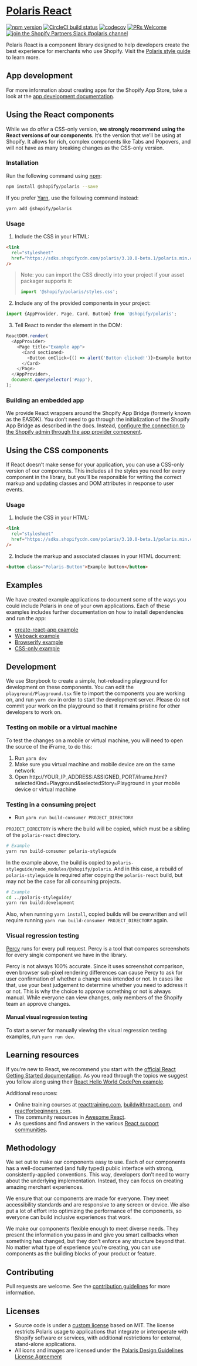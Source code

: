 # [Polaris React](https://polaris.shopify.com/)

[![npm version](https://img.shields.io/npm/v/@shopify/polaris.svg?style=flat)](https://www.npmjs.com/package/@shopify/polaris) [![CircleCI build status](https://circleci.com/gh/Shopify/polaris-react.svg?style=shield&circle-token=c8498f3af1d113fe3974c8881c4ce32ef09423c2)](https://circleci.com/gh/Shopify/polaris-react) [![codecov](https://codecov.io/gh/Shopify/polaris-react/branch/master/graph/badge.svg?token=IKyeKcpRs1)](https://codecov.io/gh/Shopify/polaris-react) [![PRs Welcome](https://img.shields.io/badge/PRs-welcome-brightgreen.svg)](https://github.com/Shopify/polaris-react/blob/master/.github/CONTRIBUTING.md#your-first-pull-request) [![join the Shopify Partners Slack #polaris channel](https://img.shields.io/badge/Shopify%20Partners%20Slack-%23polaris-orange.svg)](https://shopifypartners.slack.com/messages/C8PTBMWNR)

Polaris React is a component library designed to help developers create the best experience for merchants who use Shopify. Visit the [Polaris style guide](https://polaris.shopify.com) to learn more.

## App development

For more information about creating apps for the Shopify App Store, take a look at the [app development documentation](https://developers.shopify.com/app-development).

## Using the React components

While we do offer a CSS-only version, **we strongly recommend using the React versions of our components**. It’s the version that we’ll be using at Shopify. It allows for rich, complex components like Tabs and Popovers, and will not have as many breaking changes as the CSS-only version.

### Installation

Run the following command using [npm](https://www.npmjs.com/):

```bash
npm install @shopify/polaris --save
```

If you prefer [Yarn](https://yarnpkg.com/en/), use the following command instead:

```bash
yarn add @shopify/polaris
```

### Usage

1.  Include the CSS in your HTML:

```html
<link
  rel="stylesheet"
  href="https://sdks.shopifycdn.com/polaris/3.10.0-beta.1/polaris.min.css"
/>
```

> Note: you can import the CSS directly into your project if your asset packager supports it:
>
> ```javascript
> import '@shopify/polaris/styles.css';
> ```

2.  Include any of the provided components in your project:

```javascript
import {AppProvider, Page, Card, Button} from '@shopify/polaris';
```

3.  Tell React to render the element in the DOM:

```javascript
ReactDOM.render(
  <AppProvider>
    <Page title="Example app">
      <Card sectioned>
        <Button onClick={() => alert('Button clicked!')}>Example button</Button>
      </Card>
    </Page>
  </AppProvider>,
  document.querySelector('#app'),
);
```

### Building an embedded app

We provide React wrappers around the Shopify App Bridge (formerly known as the EASDK). You don’t need to go through the initialization of the Shopify App Bridge as described in the docs. Instead, [configure the connection to the Shopify admin through the app provider component](https://github.com/Shopify/polaris-react/blob/master/documentation/Embedded%20apps.md).

## Using the CSS components

If React doesn’t make sense for your application, you can use a CSS-only version of our components. This includes all the styles you need for every component in the library, but you’ll be responsible for writing the correct markup and updating classes and DOM attributes in response to user events.

### Usage

1.  Include the CSS in your HTML:

```html
<link
  rel="stylesheet"
  href="https://sdks.shopifycdn.com/polaris/3.10.0-beta.1/polaris.min.css"
/>
```

2.  Include the markup and associated classes in your HTML document:

```html
<button class="Polaris-Button">Example button</button>
```

## Examples

We have created example applications to document some of the ways you could include Polaris in one of your own applications. Each of these examples includes further documentation on how to install dependencies and run the app:

- [create-react-app example](https://github.com/Shopify/polaris-react/tree/master/examples/create-react-app)
- [Webpack example](https://github.com/Shopify/polaris-react/tree/master/examples/webpack)
- [Browserify example](https://github.com/Shopify/polaris-react/tree/master/examples/browserify)
- [CSS-only example](https://github.com/Shopify/polaris-react/tree/master/examples/cdn-styles)

## Development

We use Storybook to create a simple, hot-reloading playground for development on these components. You can edit the `playground/Playground.tsx` file to import the components you are working on, and run `yarn dev` in order to start the development server. Please do not commit your work on the playground so that it remains pristine for other developers to work on.

### Testing on mobile or a virtual machine

To test the changes on a mobile or virtual machine, you will need to open the source of the iFrame, to do this:

1.  Run `yarn dev`
1.  Make sure you virtual machine and mobile device are on the same network
1.  Open http://YOUR_IP_ADDRESS:ASSIGNED_PORT/iframe.html?selectedKind=Playground&selectedStory=Playground in your mobile device or virtual machine

### Testing in a consuming project

- Run `yarn run build-consumer PROJECT_DIRECTORY`

`PROJECT_DIRECTORY` is where the build will be copied, which must be a sibling of the `polaris-react` directory.

```sh
# Example
yarn run build-consumer polaris-styleguide
```

In the example above, the build is copied to `polaris-styleguide/node_modules/@shopify/polaris`. And in this case, a rebuild of `polaris-styleguide` is required after copying the `polaris-react` build, but may not be the case for all consuming projects.

```sh
# Example
cd ../polaris-styleguide/
yarn run build:development
```

Also, when running `yarn install`, copied builds will be overwritten and will require running `yarn run build-consumer PROJECT_DIRECTORY` again.

### Visual regression testing

[Percy](https://percy.io/) runs for every pull request. Percy is a tool that compares screenshots for every single component we have in the library.

Percy is not always 100% accurate. Since it uses screenshot comparison, even browser sub-pixel rendering differences can cause Percy to ask for user confirmation of whether a change was intended or not. In cases like that, use your best judgement to determine whether you need to address it or not. This is why the choice to approve something or not is always manual. While everyone can view changes, only members of the Shopify team an approve changes.

#### Manual visual regression testing

To start a server for manually viewing the visual regression testing examples, run `yarn run dev`.

## Learning resources

If you’re new to React, we recommend you start with the [official React Getting Started documentation](https://facebook.github.io/react/docs/hello-world.html). As you read through the topics we suggest you follow along using their [React Hello World CodePen example](http://codepen.io/gaearon/pen/ZpvBNJ?editors=0010).

Additional resources:

- Online training courses at [reacttraining.com](http://reacttraining.com), [buildwithreact.com](http://buildwithreact.com), and [reactforbeginners.com](http://reactforbeginners.com).
- The community resources in [Awesome React](https://github.com/enaqx/awesome-react).
- As questions and find answers in the various [React support communities](https://facebook.github.io/react/community/support.html).

## Methodology

We set out to make our components easy to use. Each of our components has a well-documented (and fully typed) public interface with strong, consistently-applied conventions. This way, developers don’t need to worry about the underlying implementation. Instead, they can focus on creating amazing merchant experiences.

We ensure that our components are made for everyone. They meet accessibility standards and are responsive to any screen or device. We also put a lot of effort into optimizing the performance of the components, so everyone can build inclusive experiences that work.

We make our components flexible enough to meet diverse needs. They present the information you pass in and give you smart callbacks when something has changed, but they don’t enforce any structure beyond that. No matter what type of experience you’re creating, you can use components as the building blocks of your product or feature.

## Contributing

Pull requests are welcome. See the [contribution guidelines](https://github.com/Shopify/polaris-react/blob/master/.github/CONTRIBUTING.md) for more information.

## Licenses

- Source code is under a [custom license](https://github.com/Shopify/polaris-react/blob/master/LICENSE.md) based on MIT. The license restricts Polaris usage to applications that integrate or interoperate with Shopify software or services, with additional restrictions for external, stand-alone applications.
- All icons and images are licensed under the [Polaris Design Guidelines License Agreement](https://polaris.shopify.com/legal/license)
